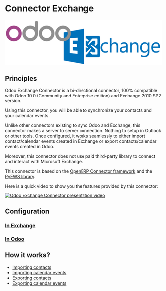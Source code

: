 # Connector Exchange

![Logo](./images/OdooXchange.png) 

## Principles

Odoo Exchange Connector is a bi-directional connector, 100% compatible with Odoo 10.0 (Community and Enterprise edition) and Exchange 2010 SP2 version.

Using this connector, you will be able to synchronize your contacts and your calendar events.

Unlike other connectors existing to sync Odoo and Exchange, this connector makes a server to server connection. Nothing to setup in Outlook or other tools. Once configured, it works seamlessly to either import contact/calendar events created in Exchange or export contacts/calendar events created in Odoo.

Moreover, this connector does not use paid third-party library to connect and interact with Microsoft Exchange.

This connector is based on the [OpenERP Connector framework](https://github.com/OCA/connector) and the [PyEWS library](https://github.com/camptocamp/PyEWS).

Here is a quick video to show you the features provided by this connector:

[![Odoo Exchange Connector presentation video](https://img.youtube.com/vi/jEhFTtzG1MU/0.jpg)](https://www.youtube.com/watch?v=jEhFTtzG1MU)


## Configuration

### [In Exchange](./config/exchange_configuration.md)

### [In Odoo](./config/odoo_configuration.md)


## How it works?

* [Importing contacts](./how_to/import_contacts.md)
* [Importing calendar events](./how_to/import_calendar_events.md)
* [Exporting contacts](./how_to/export_contacts.md)
* [Exporting calendar events](./how_to/export_calendar_events.md)
